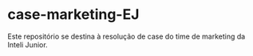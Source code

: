 # case-marketing-EJ
Este repositório se destina à resolução de case do time de marketing da Inteli Junior.
